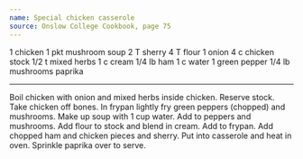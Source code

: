 ```yaml
---
name: Special chicken casserole
source: Onslow College Cookbook, page 75
---
```


1 chicken
1 pkt mushroom soup
2 T sherry
4 T flour
1 onion
4 c chicken stock
1/2 t mixed herbs
1 c cream
1/4 lb ham
1 c water
1 green pepper
1/4 lb mushrooms
paprika

---

Boil chicken with onion and mixed herbs inside chicken.  Reserve stock. Take chicken off bones. In frypan lightly fry green peppers (chopped) and mushrooms.  Make up soup with 1 cup water.  Add to peppers and mushrooms.  Add flour to stock and blend in cream.  Add to frypan.  Add chopped ham and chicken pieces and sherry.  Put into casserole and heat in oven.  Sprinkle paprika over to serve.

